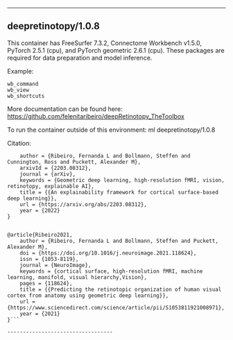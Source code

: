 
----------------------------------
## deepretinotopy/1.0.8 ##

This container has FreeSurfer 7.3.2, Connectome Workbench v1.5.0, PyTorch 2.5.1 (cpu), and PyTorch geometric 2.6.1 (cpu). These packages are required for data preparation and model inference.

Example:
```
wb_command
wb_view
wb_shortcuts
```

More documentation can be found here: https://github.com/felenitaribeiro/deepRetinotopy_TheToolbox

To run the container outside of this environment: ml deepretinotopy/1.0.8

Citation:
```@article{Ribeiro2022,
	author = {Ribeiro, Fernanda L and Bollmann, Steffen and Cunnington, Ross and Puckett, Alexander M},
	arxivId = {2203.08312},
	journal = {arXiv},
	keywords = {Geometric deep learning, high-resolution fMRI, vision, retinotopy, explainable AI},
	title = {{An explainability framework for cortical surface-based deep learning}},
	url = {https://arxiv.org/abs/2203.08312},
	year = {2022}
}


@article{Ribeiro2021,
	author = {Ribeiro, Fernanda L and Bollmann, Steffen and Puckett, Alexander M},
	doi = {https://doi.org/10.1016/j.neuroimage.2021.118624},
	issn = {1053-8119},
	journal = {NeuroImage},
	keywords = {cortical surface, high-resolution fMRI, machine learning, manifold, visual hierarchy,Vision},
	pages = {118624},
	title = {{Predicting the retinotopic organization of human visual cortex from anatomy using geometric deep learning}},
	url = {https://www.sciencedirect.com/science/article/pii/S1053811921008971},
	year = {2021}
}```

----------------------------------

